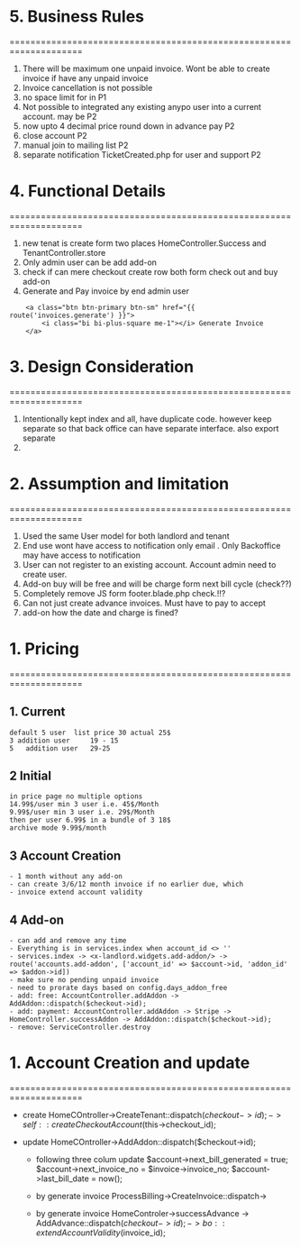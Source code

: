 # 5. Business Rules
====================================================================
1. There will be maximum one unpaid invoice. Wont be able to create invoice if have any unpaid invoice
2. Invoice cancellation is not possible
3. no space limit for in P1
4. Not possible to integrated any existing anypo user into a current account. may be P2
5. now upto 4 decimal price round down in advance pay P2
6. close account P2
7. manual join to mailing list P2
8. separate notification TicketCreated.php for user and support P2



# 4. Functional Details 
====================================================================
1. new tenat is create form two places HomeController.Success and TenantController.store
2. Only admin  user can be add add-on
3. check if can mere checkout create row both form check out and buy add-on
4. Generate and Pay invoice by end admin user
~~~blade
	<a class="btn btn-primary btn-sm" href="{{ route('invoices.generate') }}">
		<i class="bi bi-plus-square me-1"></i> Generate Invoice
	</a>
~~~

# 3. Design Consideration
====================================================================
1. Intentionally kept index and all, have duplicate code. however keep separate so that back office can have separate interface. also export separate
2. 

# 2. Assumption and limitation
====================================================================
1. Used the same User model for both landlord and tenant
2. End use wont have access to notification only email . Only Backoffice may have access to notification
3. User can not register to an existing account. Account admin need to create user.
4. Add-on buy will be free and will be charge form next bill cycle (check??)
5. Completely remove JS form footer.blade.php check.!!?
6. Can not just create advance invoices. Must have to pay to accept
7. add-on how the date and charge is fined?

# 1. Pricing
====================================================================
## 1. Current
	default 5 user 	list price 30 actual 25$
	3 addition user 	19 - 15
	5 	addition user 	29-25

## 2 Initial
	in price page no multiple options
	14.99$/user min 3 user i.e. 45$/Month
	9.99$/user min 3 user i.e. 29$/Month
	then per user 6.99$ in a bundle of 3 18$
	archive mode 9.99$/month

## 3 Account Creation
	- 1 month without any add-on
	- can create 3/6/12 month invoice if no earlier due, which
	- invoice extend account validity

## 4 Add-on
	- can add and remove any time
	- Everything is in services.index when account_id <> ''
	- services.index -> <x-landlord.widgets.add-addon/> ->  route('accounts.add-addon', ['account_id' => $account->id, 'addon_id' => $addon->id])
	- make sure no pending unpaid invoice 
	- need to prorate days based on config.days_addon_free
	- add: free: AccountController.addAddon -> AddAddon::dispatch($checkout->id);
	- add: payment: AccountController.addAddon -> Stripe -> HomeController.successAddon -> AddAddon::dispatch($checkout->id);
	- remove: ServiceController.destroy

# 1. Account Creation and update
====================================================================
- create
	HomeCOntroller->CreateTenant::dispatch($checkout->id);->self::createCheckoutAccount($this->checkout_id);
- update
	HomeCOntroller->AddAddon::dispatch($checkout->id);


	- following three colum update
		$account->next_bill_generated	= true;
		$account->next_invoice_no		= $invoice->invoice_no;
		$account->last_bill_date		= now();

	- by generate invoice
		ProcessBilling->CreateInvoice::dispatch->

	- by generate invoice
	HomeControler->successAdvance -> AddAdvance::dispatch($checkout->id); -> bo::extendAccountValidity($invoice_id);
